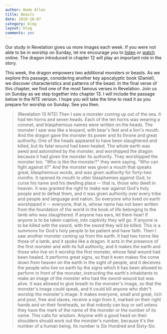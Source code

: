 ```yaml
---
author: Wade Allen
title: Beasts
date: 2019-10-07
category: blog
layout: blog
comments: yes
---
```


Our study in Revelation gives us more images each week. If you were not able to be in worship on Sunday, let me encourage you to [listen](https://fbcmuncie.org/video/2019/10/06/the-woman-and-the-dragon) or [watch](https://fbcmuncie.org/video/2019/10/06/the-woman-and-the-dragon) online. The dragon introduced in chapter 12 will play an important role in the story.


This week, the dragon empowers two additional monsters or beasts. As we explore this passage, considering another key apocalyptic book (Daniel), we discover characteristics and patterns of the beast. In the final verse of this chapter, we find one of the most famous verses in Revelation. Join us on Sunday as we step together into chapter 13. I will include the passage below in the NTE version. I hope you will take the time to read it as you prepare for worship on Sunday. See you then.


>(Revelation 13 NTE) Then I saw a monster coming up out of the sea. It had ten horns and seven heads. Each of the ten horns was wearing a coronet, and blasphemous names were written on the heads.  The monster I saw was like a leopard, with bear's feet and a lion's mouth. And the dragon gave the monster its power and its throne and great authority.  One of the heads appeared to have been slaughtered and killed, but its fatal wound had been healed. The whole earth was awed and astonished by the monster,  and worshipped the dragon because it had given the monster its authority. They worshipped the monster too. "Who is like the monster?" they were saying. "Who can fight against it?"  And the monster was given a mouth that speaks great, blasphemous words, and was given authority for forty-two months.  It opened its mouth to utter blasphemies against God, to curse his name and his dwelling place -- that is, those who dwell in heaven.  It was granted the right to make war against God's holy people and to defeat them, and it was given authority over every tribe and people and language and nation.  So everyone who lived on earth worshipped it -- everyone, that is, whose name has not been written from the foundation of the world in the book of life belonging to the lamb who was slaughtered. If anyone has ears, let them hear! If anyone is to be taken captive, into captivity they will go. If anyone is to be killed with the sword, with the sword they will be killed. This is a summons for God's holy people to be patient and have faith. Then I saw another monster coming up from the earth. It had two horns like those of a lamb, and it spoke like a dragon.  It acts in the presence of the first monster and with its full authority, and it makes the earth and those who live on it worship the first monster, whose fatal wound had been healed.  It performs great signs, so that it even makes fire come down from heaven on the earth in the sight of people,  and it deceives the people who live on earth by the signs which it has been allowed to perform in front of the monster, instructing the earth's inhabitants to make an image of the monster who had the sword-wound but was alive.  It was allowed to give breath to the monster's image, so that the monster's image could speak, and it could kill anyone who didn"t worship the monster's image.  It makes everyone, small and great, rich and poor, free and slaves, receive a sign from it, marked on their right hands and on their foreheads,  so that nobody can buy or sell unless they have the mark of the name of the monster or the number of its name. This calls for wisdom. Anyone with a good head on their shoulders should work out the monster's number, because it's the number of a human being. Its number is Six Hundred and Sixty-Six.
